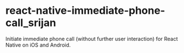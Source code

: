 # react-native-immediate-phone-call_srijan
Initiate immediate phone call (without further user interaction) for React Native on iOS and Android.
